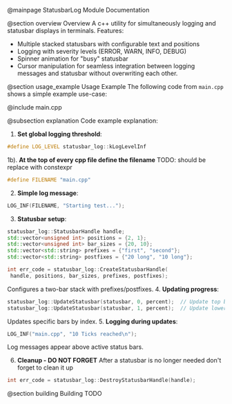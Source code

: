@mainpage StatusbarLog Module Documentation

@section overview Overview
A c++ utility for simultaneously logging and statusbar displays in terminals.
Features:
- Multiple stacked statusbars with configurable text and positions
- Logging with severity levels (ERROR, WARN, INFO, DEBUG)
- Spinner animation for "busy" statusbar
- Cursor manipulation for seamless integration between logging messages and statusbar without overwriting each other.

@section usage_example Usage Example
The following code from `main.cpp` shows a simple example use-case:

@include main.cpp

@subsection explanation Code example explanation:
1. **Set global logging threshold**:
```cpp
#define LOG_LEVEL statusbar_log::kLogLevelInf
```
1b). **At the top of every cpp file define the filename** TODO: should be replace with constexpr
```cpp
#define FILENAME "main.cpp"
```
2. **Simple log message**:
```cpp
LOG_INF(FILENAME, "Starting test...");
```
3. **Statusbar setup**:
  ```cpp
statusbar_log::StatusbarHandle handle;
std::vector<unsigned int> positions = {2, 1};
std::vector<unsigned int> bar_sizes = {20, 10};
std::vector<std::string> prefixes = {"first", "second"};
std::vector<std::string> postfixes = {"20 long", "10 long"};

int err_code = statusbar_log::CreateStatusbarHandle(
   handle, positions, bar_sizes, prefixes, postfixes);
```
   Configures a two-bar stack with prefixes/postfixes.
4. **Updating progress**:
```cpp
statusbar_log::UpdateStatusbar(statusbar, 0, percent);  // Update top bar
statusbar_log::UpdateStatusbar(statusbar, 1, percent);  // Update lower bar
```
   Updates specific bars by index.
5. **Logging during updates**:
```cpp
LOG_INF("main.cpp", "10 Ticks reached\n");
```
   Log messages appear above active status bars.

6. **Cleanup - DO NOT FORGET**
   After a statusbar is no longer needed don't forget to clean it up
```cpp
int err_code = statusbar_log::DestroyStatusbarHandle(handle);
```

@section building Building
TODO
